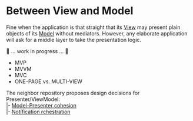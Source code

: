 # Between View and Model

Fine when the application is that straight that its [View](app-view.md) may present plain objects of its [Model](app-model.md) without mediators. 
However, any elaborate application will ask for a middle layer to take the presentation logic.

🚧 ... work in progress ... 🚧

* MVP
* MVVM
* MVC
* ONE-PAGE vs. MULTI-VIEW

The neighbor repository proposes design decisions for Presenter/ViewModel:\
|- [Model-Presenter cohesion](https://github.com/Kyriosity/use-dev/blob/main/README+/decisions/README+/mvvm/mvvm-vmodel_cohesion.md)\
|- [Notification rchestration](https://github.com/Kyriosity/use-dev/blob/main/README+/decisions/README+/mvvm/mvvm-notification_orchestration.md)
